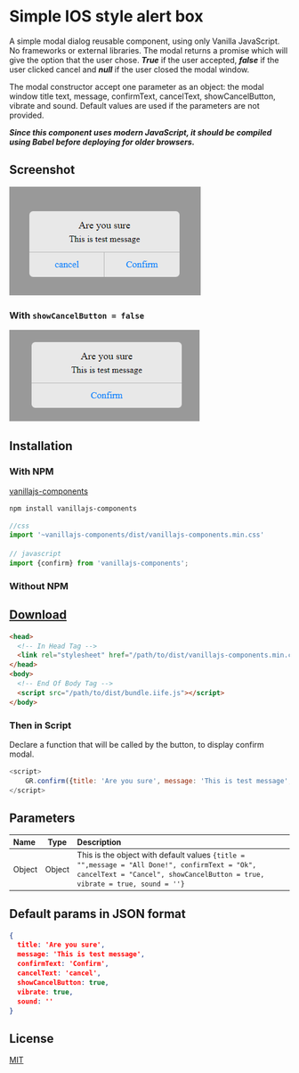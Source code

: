 # Simple IOS style alert box
A simple modal dialog reusable component, using only Vanilla JavaScript. No frameworks or external libraries. The modal returns a promise which will give the option that the user chose. ***True*** if the user accepted, ***false*** if the user clicked cancel and ***null*** if the user closed the modal window.

The modal constructor accept one parameter as an object: the modal window title text, message, confirmText, cancelText, showCancelButton, vibrate and sound. Default values are used if the parameters are not provided.

***Since this component uses modern JavaScript, it should be compiled using Babel before deploying for older browsers.***
## Screenshot
![alt Confirm](confirm-two.png "Confirm")
### With ```showCancelButton = false```
![alt Confirm Single](confirm-single.png "Confirm")
## Installation
### With NPM

[vanillajs-components](https://www.npmjs.com/package/vanillajs-components)
```bash
npm install vanillajs-components
```

```javascript
//css
import '~vanillajs-components/dist/vanillajs-components.min.css'

// javascript
import {confirm} from 'vanillajs-components';

```
### Without NPM

## <a target="_blank" href="https://github.com/grim-reapper/vanillajs-components/archive/refs/heads/main.zip">Download</a>


```html
<head>
  <!-- In Head Tag -->
  <link rel="stylesheet" href="/path/to/dist/vanillajs-components.min.css">
</head>
<body>
  <!-- End Of Body Tag -->
  <script src="/path/to/dist/bundle.iife.js"></script>
</body>
```
### Then in Script
Declare a function that will be called by the button, to display confirm modal.

```javascript
<script>
    GR.confirm({title: 'Are you sure', message: 'This is test message', confirmText: 'Confirm', cancelText: 'cancel', showCancelButton: true, vibrate: true, playSound: true})
</script>
```
## Parameters
| Name      | Type | Description|
| :---        |    :----:   | :--- |
| Object        | Object      | This is the object with default values ```{title = "",message = "All Done!", confirmText = "Ok", cancelText = "Cancel", showCancelButton = true, vibrate = true, sound = ''}```  |

## Default params in JSON format
```json
{
  title: 'Are you sure',
  message: 'This is test message',
  confirmText: 'Confirm',
  cancelText: 'cancel',
  showCancelButton: true,
  vibrate: true,
  sound: ''
}
```
## License
[MIT](https://choosealicense.com/licenses/mit/)

